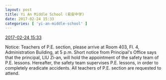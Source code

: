 ```yaml
---
layout: post
title: Yi An Middle School (易安中学)
date: 2017-02-24 15:33
categories: [ 'yi-an-middle-school' ]
---
```


<div class="weibo-info">
  <a href="http://weibo.com/6074218720/Ex1nh5xxm">2017-02-24 15:33</a>
</div>

Notice: Teachers of P.E. section, please arrive at Room 403, Fl. 4, Administration Building, at 5 p.m. Short notice from Principal's Office says that the principal, LIU Zi-an, will hold the appointment of the safety team of P.E. lessons. Hereafter, the safety team supervises P.E. lessons, in order to completely eradicate accidents. All teachers of P.E. section are requested to attend.

